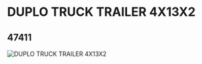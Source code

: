 # DUPLO TRUCK TRAILER 4X13X2
## 47411
![DUPLO TRUCK TRAILER 4X13X2](https://lc-www-live-s.legocdn.com/media/bricks/5/2/4207578.jpg)